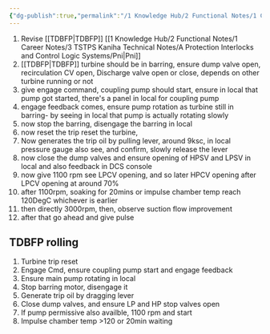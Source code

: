 ```yaml
---
{"dg-publish":true,"permalink":"/1 Knowledge Hub/2 Functional Notes/1 Career Notes/3 TSTPS Kaniha Technical Notes/2 Main TG and Auxillaries/TDBFP Roling/","noteIcon":""}
---
```


1.  Revise [[TDBFP\|TDBFP]] [[1 Knowledge Hub/2 Functional Notes/1 Career Notes/3 TSTPS Kaniha Technical Notes/A Protection Interlocks and Control Logic Systems/Pni\|Pni]]
2.  [[TDBFP\|TDBFP]] turbine should be in barring, ensure dump valve open, recirculation CV open, Discharge valve open or close, depends on other turbine running or not
3. give engage command, coupling pump should start, ensure in local that pump got started, there's a panel in local for coupling pump
4. engage feedback comes, ensure pump rotation as turbine still in barring- by seeing in local that pump is actually rotating slowly
5. now stop the barring, disengage the barring in local
6. now reset the trip reset the turbine, 
7. Now generates the trip oil by pulling lever, around 9ksc, in local pressure gauge also see, and confirm, slowly release the lever
8. now close the dump valves and ensure opening of HPSV and LPSV in local and also feedback in DCS console
9. now give 1100 rpm see LPCV opening, and so later HPCV opening after LPCV opening at around 70%
10. after 1100rpm, soaking for 20mins or impulse chamber temp reach 120DegC whichever is earlier
11. then directly 3000rpm, then, observe suction flow improvement
12. after that go ahead and give pulse



## TDBFP rolling

1. Turbine trip reset
2. Engage Cmd, ensure coupling pump start and engage feedback
3. Ensure main pump rotating in local
4. Stop barring motor, disengage it
5. Generate trip oil by dragging lever
6. Close dump valves, and ensure LP and HP stop valves open
7. If pump permissive also availble, 1100 rpm and start
8. Impulse chamber temp >120 or 20min waiting